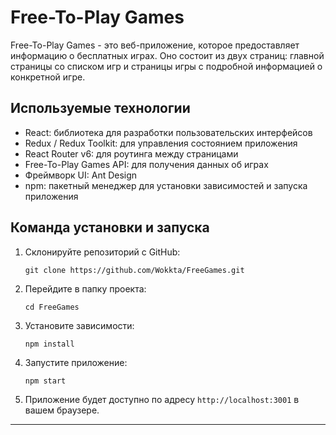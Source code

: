 # Free-To-Play Games

Free-To-Play Games - это веб-приложение, которое предоставляет информацию о бесплатных играх. Оно состоит из двух страниц: главной страницы со списком игр и страницы игры с подробной информацией о конкретной игре.

## Используемые технологии

- React: библиотека для разработки пользовательских интерфейсов
- Redux / Redux Toolkit: для управления состоянием приложения
- React Router v6: для роутинга между страницами
- Free-To-Play Games API: для получения данных об играх
- Фреймворк UI:  Ant Design
- npm: пакетный менеджер для установки зависимостей и запуска приложения

## Команда установки и запуска

1. Склонируйте репозиторий с GitHub:

   ```
   git clone https://github.com/Wokkta/FreeGames.git
   ```

2. Перейдите в папку проекта:

   ```
   cd FreeGames
   ```

3. Установите зависимости:

   ```
   npm install
   ```

4. Запустите приложение:

   ```
   npm start
   ```

5. Приложение будет доступно по адресу `http://localhost:3001` в вашем браузере.



---
